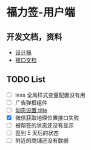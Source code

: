 # 福力签-用户端
## 开发文档，资料
- [设计稿](https://lanhuapp.com/web/#/item/project/board/detail?pid=f729a31f-268c-4edc-a390-4c18a4a48191&project_id=f729a31f-268c-4edc-a390-4c18a4a48191&image_id=ded973bc-e59e-42e4-90d0-0393759cd14d)
- [接口文档](http://47.100.29.191:18080/swagger/index.html)

## TODO List
- [ ] less 全局样式变量配置没有用
- [ ] 广告弹框组件
- [ ] [动态设置 title](https://juejin.im/post/5d355c3f6fb9a07eb15d9383)
- [x] 微信获取地理位置接口失败
- [ ] 被帮签的状态还没有显示
- [ ] 签到 5 天后的状态
- [ ] 附近的商铺还没有数据